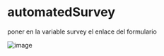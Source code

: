 # automatedSurvey

poner en la variable survey el enlace del formulario

![image](https://github.com/rcentenoc/automatedSurvey/assets/73005760/5b8fc89d-682c-42eb-bb28-933ad8028076)
